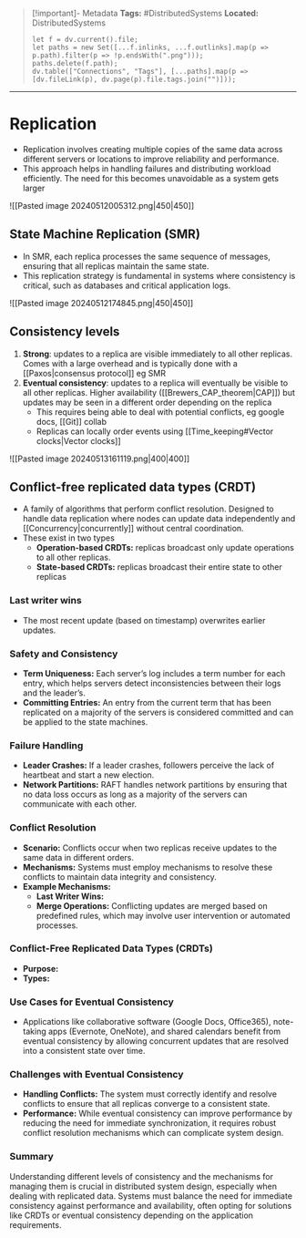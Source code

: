 > [!important]- Metadata
> **Tags:** #DistributedSystems 
> **Located:** DistributedSystems
> ```dataviewjs
> let f = dv.current().file;
> let paths = new Set([...f.inlinks, ...f.outlinks].map(p => p.path).filter(p => !p.endsWith(".png")));
> paths.delete(f.path);
> dv.table(["Connections", "Tags"], [...paths].map(p => [dv.fileLink(p), dv.page(p).file.tags.join("")]));
> ```

___
# Replication
- Replication involves creating multiple copies of the same data across different servers or locations to improve reliability and performance.
- This approach helps in handling failures and distributing workload efficiently. The need for this becomes unavoidable as a system gets larger

![[Pasted image 20240512005312.png|450|450]]

## State Machine Replication (SMR)

- In SMR, each replica processes the same sequence of messages, ensuring that all replicas maintain the same state. 
- This replication strategy is fundamental in systems where consistency is critical, such as databases and critical application logs.


![[Pasted image 20240512174845.png|450|450]]

## Consistency levels 
1. **Strong**: updates to a replica are visible immediately to all other replicas. Comes with a large overhead and is typically done with a [[Paxos|consensus protocol]] eg SMR
2. **Eventual consistency**: updates to a replica will eventually be visible to all other replicas. Higher availability ([[Brewers_CAP_theorem|CAP]]) but updates may be seen in a different order depending on the replica
    - This requires being able to deal with potential conflicts, eg google docs, [[Git]] collab
    - Replicas can locally order events using [[Time_keeping#Vector clocks|Vector clocks]]

![[Pasted image 20240513161119.png|400|400]]

## Conflict-free replicated data types (CRDT)
- A family of algorithms that perform conflict resolution. Designed to handle data replication where nodes can update data independently and [[Concurrency|concurrently]] without central coordination.
- These exist in two types 
    - **Operation-based CRDTs:** replicas broadcast only update operations to all other replicas.
    - **State-based CRDTs:** replicas broadcast their entire state to other replicas
### Last writer wins
- The most recent update (based on timestamp) overwrites earlier updates.
### Safety and Consistency

- **Term Uniqueness:** Each server’s log includes a term number for each entry, which helps servers detect inconsistencies between their logs and the leader’s.
- **Committing Entries:** An entry from the current term that has been replicated on a majority of the servers is considered committed and can be applied to the state machines.

### Failure Handling

- **Leader Crashes:** If a leader crashes, followers perceive the lack of heartbeat and start a new election.
- **Network Partitions:** RAFT handles network partitions by ensuring that no data loss occurs as long as a majority of the servers can communicate with each other.

### Conflict Resolution

- **Scenario:** Conflicts occur when two replicas receive updates to the same data in different orders.
- **Mechanisms:** Systems must employ mechanisms to resolve these conflicts to maintain data integrity and consistency.
- **Example Mechanisms:**
    - **Last Writer Wins:** 
    - **Merge Operations:** Conflicting updates are merged based on predefined rules, which may involve user intervention or automated processes.

### Conflict-Free Replicated Data Types (CRDTs)

- **Purpose:** 
- **Types:**


### Use Cases for Eventual Consistency

- Applications like collaborative software (Google Docs, Office365), note-taking apps (Evernote, OneNote), and shared calendars benefit from eventual consistency by allowing concurrent updates that are resolved into a consistent state over time.

### Challenges with Eventual Consistency

- **Handling Conflicts:** The system must correctly identify and resolve conflicts to ensure that all replicas converge to a consistent state.
- **Performance:** While eventual consistency can improve performance by reducing the need for immediate synchronization, it requires robust conflict resolution mechanisms which can complicate system design.

### Summary

Understanding different levels of consistency and the mechanisms for managing them is crucial in distributed system design, especially when dealing with replicated data. Systems must balance the need for immediate consistency against performance and availability, often opting for solutions like CRDTs or eventual consistency depending on the application requirements.